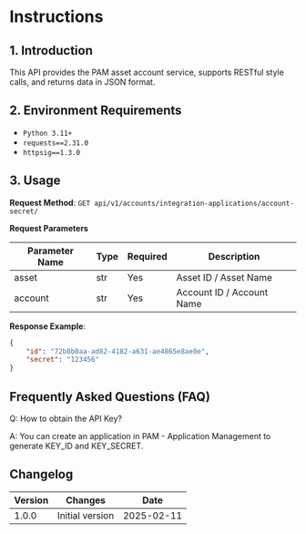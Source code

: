 # Instructions

## 1. Introduction

This API provides the PAM asset account service, supports RESTful style calls, and returns data in JSON format.

## 2. Environment Requirements

- `Python 3.11+`
- `requests==2.31.0`
- `httpsig==1.3.0`

## 3. Usage
**Request Method**: `GET api/v1/accounts/integration-applications/account-secret/`

**Request Parameters**

| Parameter Name | Type | Required | Description       |
|----------------|------|----------|-------------------|
| asset          | str  | Yes      | Asset ID / Asset Name |
| account        | str  | Yes      | Account ID / Account Name |

**Response Example**:
```json
{
    "id": "72b0b0aa-ad82-4182-a631-ae4865e8ae0e", 
    "secret": "123456"
}
```

## Frequently Asked Questions (FAQ)

Q: How to obtain the API Key?

A: You can create an application in PAM - Application Management to generate KEY_ID and KEY_SECRET.

## Changelog


| Version | Changes                | Date       |
|---------|------------------------|------------|
| 1.0.0   | Initial version        | 2025-02-11 |
